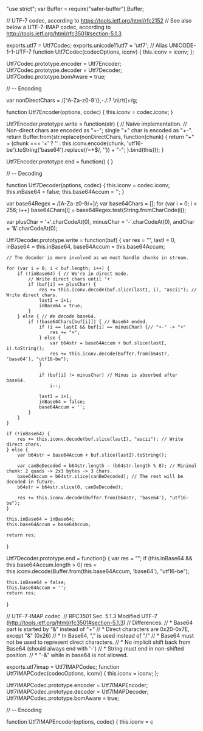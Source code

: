 "use strict";
var Buffer = require("safer-buffer").Buffer;

// UTF-7 codec, according to https://tools.ietf.org/html/rfc2152
// See also below a UTF-7-IMAP codec, according to http://tools.ietf.org/html/rfc3501#section-5.1.3

exports.utf7 = Utf7Codec;
exports.unicode11utf7 = 'utf7'; // Alias UNICODE-1-1-UTF-7
function Utf7Codec(codecOptions, iconv) {
    this.iconv = iconv;
};

Utf7Codec.prototype.encoder = Utf7Encoder;
Utf7Codec.prototype.decoder = Utf7Decoder;
Utf7Codec.prototype.bomAware = true;


// -- Encoding

var nonDirectChars = /[^A-Za-z0-9'\(\),-\.\/:\? \n\r\t]+/g;

function Utf7Encoder(options, codec) {
    this.iconv = codec.iconv;
}

Utf7Encoder.prototype.write = function(str) {
    // Naive implementation.
    // Non-direct chars are encoded as "+<base64>-"; single "+" char is encoded as "+-".
    return Buffer.from(str.replace(nonDirectChars, function(chunk) {
        return "+" + (chunk === '+' ? '' : 
            this.iconv.encode(chunk, 'utf16-be').toString('base64').replace(/=+$/, '')) 
            + "-";
    }.bind(this)));
}

Utf7Encoder.prototype.end = function() {
}


// -- Decoding

function Utf7Decoder(options, codec) {
    this.iconv = codec.iconv;
    this.inBase64 = false;
    this.base64Accum = '';
}

var base64Regex = /[A-Za-z0-9\/+]/;
var base64Chars = [];
for (var i = 0; i < 256; i++)
    base64Chars[i] = base64Regex.test(String.fromCharCode(i));

var plusChar = '+'.charCodeAt(0), 
    minusChar = '-'.charCodeAt(0),
    andChar = '&'.charCodeAt(0);

Utf7Decoder.prototype.write = function(buf) {
    var res = "", lastI = 0,
        inBase64 = this.inBase64,
        base64Accum = this.base64Accum;

    // The decoder is more involved as we must handle chunks in stream.

    for (var i = 0; i < buf.length; i++) {
        if (!inBase64) { // We're in direct mode.
            // Write direct chars until '+'
            if (buf[i] == plusChar) {
                res += this.iconv.decode(buf.slice(lastI, i), "ascii"); // Write direct chars.
                lastI = i+1;
                inBase64 = true;
            }
        } else { // We decode base64.
            if (!base64Chars[buf[i]]) { // Base64 ended.
                if (i == lastI && buf[i] == minusChar) {// "+-" -> "+"
                    res += "+";
                } else {
                    var b64str = base64Accum + buf.slice(lastI, i).toString();
                    res += this.iconv.decode(Buffer.from(b64str, 'base64'), "utf16-be");
                }

                if (buf[i] != minusChar) // Minus is absorbed after base64.
                    i--;

                lastI = i+1;
                inBase64 = false;
                base64Accum = '';
            }
        }
    }

    if (!inBase64) {
        res += this.iconv.decode(buf.slice(lastI), "ascii"); // Write direct chars.
    } else {
        var b64str = base64Accum + buf.slice(lastI).toString();

        var canBeDecoded = b64str.length - (b64str.length % 8); // Minimal chunk: 2 quads -> 2x3 bytes -> 3 chars.
        base64Accum = b64str.slice(canBeDecoded); // The rest will be decoded in future.
        b64str = b64str.slice(0, canBeDecoded);

        res += this.iconv.decode(Buffer.from(b64str, 'base64'), "utf16-be");
    }

    this.inBase64 = inBase64;
    this.base64Accum = base64Accum;

    return res;
}

Utf7Decoder.prototype.end = function() {
    var res = "";
    if (this.inBase64 && this.base64Accum.length > 0)
        res = this.iconv.decode(Buffer.from(this.base64Accum, 'base64'), "utf16-be");

    this.inBase64 = false;
    this.base64Accum = '';
    return res;
}


// UTF-7-IMAP codec.
// RFC3501 Sec. 5.1.3 Modified UTF-7 (http://tools.ietf.org/html/rfc3501#section-5.1.3)
// Differences:
//  * Base64 part is started by "&" instead of "+"
//  * Direct characters are 0x20-0x7E, except "&" (0x26)
//  * In Base64, "," is used instead of "/"
//  * Base64 must not be used to represent direct characters.
//  * No implicit shift back from Base64 (should always end with '-')
//  * String must end in non-shifted position.
//  * "-&" while in base64 is not allowed.


exports.utf7imap = Utf7IMAPCodec;
function Utf7IMAPCodec(codecOptions, iconv) {
    this.iconv = iconv;
};

Utf7IMAPCodec.prototype.encoder = Utf7IMAPEncoder;
Utf7IMAPCodec.prototype.decoder = Utf7IMAPDecoder;
Utf7IMAPCodec.prototype.bomAware = true;


// -- Encoding

function Utf7IMAPEncoder(options, codec) {
    this.iconv = c